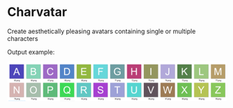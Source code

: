 # Charvatar
Create aesthetically pleasing avatars containing single or multiple characters

Output example:

![Output example](Output.png)

